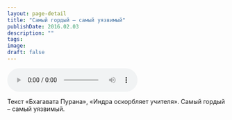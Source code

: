 ```yaml
---
layout: page-detail
title: "Самый гордый – самый уязвимый"
publishDate: 2016.02.03
description: ""
tags:
image:
draft: false
---
```


<audio title="2016.02.03 - Самый гордый – самый уязвимый.mp3" src="/upload/iblock/92b/92b0e39fdbd5d76e8b9c5c36de5f2153.mp3" controls=""></audio>

 Текст «Бхагавата Пурана», «Индра оскорбляет учителя». Самый гордый – самый уязвимый. 

  
